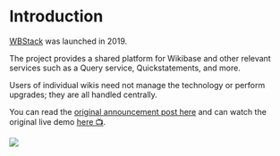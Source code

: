 # Introduction

[WBStack](https://www.wbstack.com) was launched in 2019.

The project provides a shared platform for Wikibase and other relevant services such as a Query service, Quickstatements, and more.

Users of individual wikis need not manage the technology or perform upgrades; they are all handled centrally.

You can read the [original announcement post here](https://addshore.com/2019/11/an-introduction-to-wbstack/) and can watch the original live demo [here 📺](https://media.ccc.de/v/wikidatacon2019-19-lightning_talks_2#t=1147).

![](https://addshore.com/wp-content/uploads/2019/11/wbstack-capture-initial.png)
